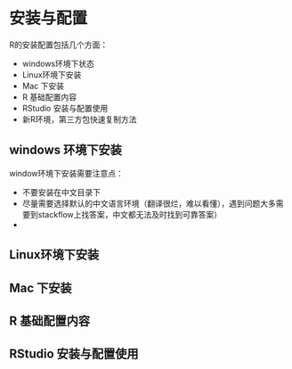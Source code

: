# 安装与配置

R的安装配置包括几个方面：
* windows环境下状态
* Linux环境下安装
* Mac 下安装
* R 基础配置内容
* RStudio 安装与配置使用
* 新R环境，第三方包快速复制方法

## windows 环境下安装
window环境下安装需要注意点：
* 不要安装在中文目录下
* 尽量需要选择默认的中文语言环境（翻译很烂，难以看懂），遇到问题大多需要到stackflow上找答案，中文都无法及时找到可靠答案）
* 

## Linux环境下安装

## Mac 下安装

## R 基础配置内容

## RStudio 安装与配置使用